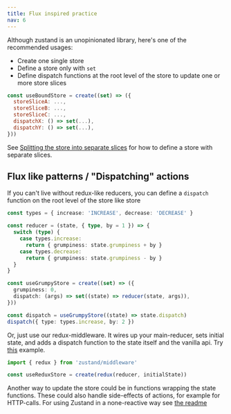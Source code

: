 ```yaml
---
title: Flux inspired practice
nav: 6
---
```


Although zustand is an unopinionated library, here's one of the recommended usages:

- Create one single store
- Define a store only with `set`
- Define dispatch functions at the root level of the store to update one or more store slices

```js
const useBoundStore = create((set) => ({
  storeSliceA: ...,
  storeSliceB: ...,
  storeSliceC: ...,
  dispatchX: () => set(...),
  dispatchY: () => set(...),
}))
```

See [Splitting the store into separate slices](https://github.com/pmndrs/zustand/blob/main/docs/typescript.md#slices-pattern) for how to define a store with separate slices.

## Flux like patterns / "Dispatching" actions

If you can't live without redux-like reducers, you can define a `dispatch` function on the root level of the store like store

```typescript
const types = { increase: 'INCREASE', decrease: 'DECREASE' }

const reducer = (state, { type, by = 1 }) => {
  switch (type) {
    case types.increase:
      return { grumpiness: state.grumpiness + by }
    case types.decrease:
      return { grumpiness: state.grumpiness - by }
  }
}

const useGrumpyStore = create((set) => ({
  grumpiness: 0,
  dispatch: (args) => set((state) => reducer(state, args)),
}))

const dispatch = useGrumpyStore((state) => state.dispatch)
dispatch({ type: types.increase, by: 2 })
```

Or, just use our redux-middleware. It wires up your main-reducer, sets initial state, and adds a dispatch function to the state itself and the vanilla api. Try [this](https://codesandbox.io/s/amazing-kepler-swxol) example.

```typescript
import { redux } from 'zustand/middleware'

const useReduxStore = create(redux(reducer, initialState))
```

Another way to update the store could be in functions wrapping the state functions. These could also handle side-effects of actions, for example for HTTP-calls. For using Zustand in a none-reactive way see [the readme](https://github.com/pmndrs/zustand#readingwriting-state-and-reacting-to-changes-outside-of-components)
